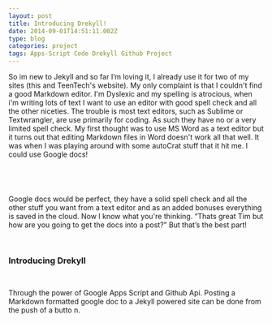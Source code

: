 ```yaml
---
layout: post
title: Introducing Drekyll!
date: 2014-09-01T14:51:11.002Z
type: blog
categories: project
tags: Apps-Script Code Drekyll Github Project
---
```

<body class="c4">
	<p style="widows:2;orphans:2;direction:ltr">
		<span>So im new to Jekyll and so far I’m loving it, I already use it for two of my sites (this and TeenTech's website). My only complaint is that I couldn't find a good Markdown editor. I'm Dyslexic and my spelling is atrocious, when i'm writing lots of text I want to use an editor with good spell check and all the other niceties. The trouble is most text editors, such as Sublime or Textwrangler, are use primarily for coding. As such they have no or a very limited spell check. My first thought was to use MS Word as a text editor but it turns out that editing Markdown files in Word doesn't work all that well. It was when I was playing around with some autoCrat stuff that it hit me. I could use Google docs!</span>
	</p>
	<p style="widows:2;orphans:2;direction:ltr;height:11pt">
		<span />
	</p>
	<p style="widows:2;orphans:2;direction:ltr;height:11pt">
		<span style="font-size:12pt;background-color:#333333;font-family:&quot;Consolas&quot;" />
	</p>
	<p style="widows:2;orphans:2;direction:ltr">
		<span>Google docs would be perfect, they have a solid spell check and all the other stuff you want from a text editor and as an added bonuses everything is saved in the cloud. Now I know what you're thinking. “Thats great Tim but how are you going to get the docs into a post?” But that’s the best part!</span>
	</p>
	<p style="widows:2;orphans:2;direction:ltr;height:11pt">
		<span />
	</p>
	<h3 style="widows:2;orphans:2;direction:ltr;page-break-after:avoid">
				<span>Introducing Drekyll</span>
	</h3>
	<p style="widows:2;orphans:2;direction:ltr;height:11pt">
		<span />
	</p>
	<p style="widows:2;orphans:2;direction:ltr">
		<span>Through the power of Google Apps Script and Github Api. Posting a Markdown formatted google doc to a Jekyll powered site can be done from the push of a butto</span>
		<span>n.</span>
	</p>
	<p style="widows:2;orphans:2;direction:ltr;height:11pt">
		<span style="text-decoration:underline" />
	</p>
	<p style="widows:2;orphans:2;direction:ltr;height:11pt">
		<span style="text-decoration:underline" />
	</p>
</body>